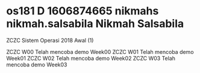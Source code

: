 # os181 D 1606874665 nikmahs nikmah.salsabila Nikmah Salsabila
 ZCZC Sistem Operasi 2018 Awal (1)

 ZCZC W00 Telah mencoba demo Week00
 ZCZC W01 Telah mencoba demo Week01
 ZCZC W02 Telah mencoba demo Week02
 ZCZC W03 Telah mencoba demo Week03
